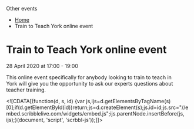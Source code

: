 Other events

*   [Home](/)
*   Train to Teach York online event

Train to Teach York online event
================================

28 April 2020 at 17:00 - 19:00

This online event specifically for anybody looking to train to teach in York will give you the opportunity to ask our experts questions about teacher training. 

<!\[CDATA\[(function(d, s, id) {var js,ijs=d.getElementsByTagName(s)\[0\];if(d.getElementById(id))return;js=d.createElement(s);js.id=id;js.src="//embed.scribblelive.com/widgets/embed.js";ijs.parentNode.insertBefore(js, ijs);}(document, 'script', 'scrbbl-js'));\]\]>